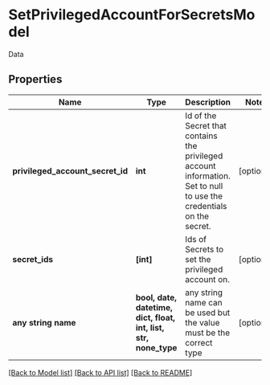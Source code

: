 # SetPrivilegedAccountForSecretsModel

Data

## Properties
Name | Type | Description | Notes
------------ | ------------- | ------------- | -------------
**privileged_account_secret_id** | **int** | Id of the Secret that contains the privileged account information.  Set to null to use the credentials on the secret. | [optional] 
**secret_ids** | **[int]** | Ids of Secrets to set the privileged account on. | [optional] 
**any string name** | **bool, date, datetime, dict, float, int, list, str, none_type** | any string name can be used but the value must be the correct type | [optional]

[[Back to Model list]](../README.md#documentation-for-models) [[Back to API list]](../README.md#documentation-for-api-endpoints) [[Back to README]](../README.md)


